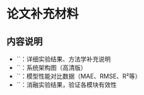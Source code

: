 # 论文补充材料

## 内容说明
- ``：详细实验结果、方法学补充说明
- ``：系统架构图（高清版）
- ``：模型性能对比数据（MAE、RMSE、R²等）
- ``：消融实验结果，验证各模块有效性